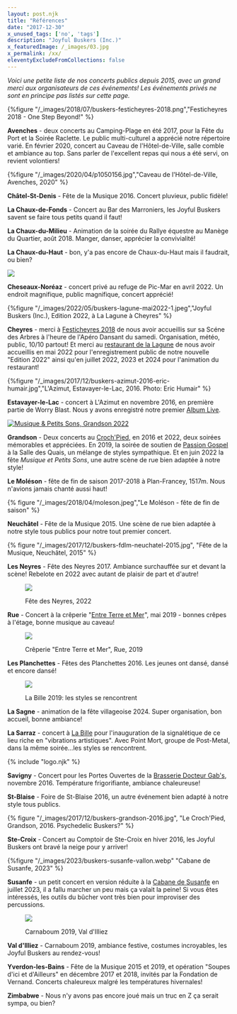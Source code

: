 ```yaml
---
layout: post.njk
title: "Références"
date: "2017-12-30"
x_unused_tags: ['no', 'tags']
description: "Joyful Buskers (Inc.)"
x_featuredImage: /_images/03.jpg
x_permalink: /xx/
eleventyExcludeFromCollections: false
---
```


_Voici une petite liste de nos concerts publics depuis 2015, avec un grand merci aux organisateurs de ces événements! Les événements privés ne sont en principe pas listés sur cette page._

{%figure "/_images/2018/07/buskers-festicheyres-2018.png","Festicheyres 2018 - One Step Beyond!" %}

**Avenches** - deux concerts au Camping-Plage en été 2017, pour la Fête du Port et la Soirée Raclette. Le public multi-culturel a apprécié notre répertoire varié. En février 2020, concert au Caveau de l'Hôtel-de-Ville, salle comble et ambiance au top. Sans parler de l'excellent repas qui nous a été servi, on revient volontiers!

{%figure "/_images/2020/04/p1050156.jpg","Caveau de l'Hôtel-de-Ville, Avenches, 2020" %}

**Châtel-St-Denis** - Fête de la Musique 2016. Concert pluvieux, public fidèle!

**La Chaux-de-Fonds** - Concert au Bar des Marroniers, les Joyful Buskers savent se faire tous petits quand il faut!

**La Chaux-du-Milieu** - Animation de la soirée du Rallye équestre au Manège du Quartier, août 2018. Manger, danser, apprécier la convivialité!

**La Chaux-du-Haut** - bon, y'a pas encore de Chaux-du-Haut mais il faudrait, ou bien?

[![](/_images/2022/11/joyful-buskers-grandson-2022.jpeg?w=732)](/_images/2022/11/joyful-buskers-grandson-2022.jpeg)

**Cheseaux-Noréaz** - concert privé au refuge de Pic-Mar en avril 2022. Un endroit magnifique, public magnifique, concert apprécié!

{%figure "/_images/2022/05/buskers-lagune-mai2022-1.jpeg","Joyful Buskers (Inc.), Edition 2022, à La Lagune à Cheyres" %}

**Cheyres** - merci à [Festicheyres 2018](http://www.festicheyres.ch/) de nous avoir accueillis sur sa Scéne des Arbres à l'heure de l'Apéro Dansant du samedi. Organisation, météo, public, 10/10 partout! Et merci au [restaurant de la Lagune](https://www.la-lagune.net/) de nous avoir accueillis en mai 2022 pour l'enregistrement public de notre nouvelle "Edition 2022" ainsi qu'en juillet 2022, 2023 et 2024 pour l'animation du restaurant!

{%figure "/_images/2017/12/buskers-azimut-2016-eric-humair.jpg","L'Azimut, Estavayer-le-Lac, 2016. Photo: Eric Humair" %}

**Estavayer-le-Lac** - concert à L'Azimut en novembre 2016, en première partie de Worry Blast. Nous y avons enregistré notre premier [Album Live](http://joyful-buskers.ch/album2016/).

[![Musique & Petits Sons, Grandson 2022](/_images/2022/05/grandson-mai-2022.jpg?w=504)](/_images/2022/05/grandson-mai-2022.jpg)

**Grandson** - Deux concerts au [Croch'Pied](https://croch-pied.com/), en 2016 et 2022, deux soirées mémorables et appréciées. En 2019, la soirée de soutien de [Passion Gospel](https://passiongospel.com) à la Salle des Quais, un mélange de styles sympathique. Et en juin 2022 la fête _Musique et Petits Sons_, une autre scène de rue bien adaptée à notre style!

**Le Moléson** - fête de fin de saison 2017-2018 à Plan-Francey, 1517m. Nous n'avions jamais chanté aussi haut!

{% figure "/_images/2018/04/moleson.jpeg","Le Moléson - fête de fin de saison" %}

**Neuchâtel** - Fête de la Musique 2015. Une scène de rue bien adaptée à notre style tous publics pour notre tout premier concert.

{% figure "/_images/2017/12/buskers-fdlm-neuchatel-2015.jpg", "Fête de la Musique, Neuchâtel, 2015" %}

**Les Neyres** - Fête des Neyres 2017. Ambiance surchauffée sur et devant la scène! Rebelote en 2022 avec autant de plaisir de part et d'autre!

<figure>

[![](/_images/2022/09/joyful-buskers-scene-les-neyres-2022.jpg?w=974)](/_images/2022/09/joyful-buskers-scene-les-neyres-2022.jpg)

<figcaption>

Fête des Neyres, 2022

</figcaption>

</figure>

**Rue** - Concert à la crêperie "[Entre Terre et Mer](https://terremer.ch)", mai 2019 - bonnes crêpes à l'étage, bonne musique au caveau!

<figure>

![](/_images/2019/06/60022491_1118902424978328_4504916769286127616_o-1.jpg?w=736)

<figcaption>

Crêperie "Entre Terre et Mer", Rue, 2019

</figcaption>

</figure>

**Les Planchettes** - Fêtes des Planchettes 2016. Les jeunes ont dansé, dansé et encore dansé!

<figure>

![](/_images/2019/12/bille-2019.jpg?w=736)

<figcaption>

La Bille 2019: les styles se rencontrent

</figcaption>

</figure>

**La Sagne** - animation de la fête villageoise 2024. Super organisation, bon accueil, bonne ambiance!

**La Sarraz** - concert à [La Bille](https://www.bille.ch/) pour l'inauguration de la signalétique de ce lieu riche en "vibrations artistiques". Avec Point Mort, groupe de Post-Metal, dans la même soirée...les styles se rencontrent.

{% include "logo.njk" %}

**Savigny** - Concert pour les Portes Ouvertes de la [Brasserie Docteur Gab's](http://www.docteurgabs.ch/), novembre 2016. Température frigorifiante, ambiance chaleureuse!

**St-Blaise** - Foire de St-Blaise 2016, un autre événement bien adapté à notre style tous publics.

{% figure "/_images/2017/12/buskers-grandson-2016.jpg", "Le Croch'Pied, Grandson, 2016. Psychedelic Buskers?" %}

**Ste-Croix** - Concert au Comptoir de Ste-Croix en hiver 2016, les Joyful Buskers ont bravé la neige pour y arriver!

{%figure "/_images/2023/buskers-susanfe-vallon.webp" "Cabane de Susanfe, 2023" %}

**Susanfe** - un petit concert en version réduite à la [Cabane de Susanfe](https://susanfe.ch/) en juillet 2023, il a fallu marcher un peu mais ça valait la peine! Si vous êtes intéressés, les outils du bûcher vont très bien pour improviser des percussions.

<figure>

[![](/_images/2019/03/carnaboum.jpg?w=736)](https://carnaboum.ch/)

<figcaption>

Carnaboum 2019, Val d'Illiez

</figcaption>

</figure>


**Val d'Illiez** - Carnaboum 2019, ambiance festive, costumes incroyables, les Joyful Buskers au rendez-vous!

**Yverdon-les-Bains** - Fête de la Musique 2015 et 2019, et opération "Soupes d'ici et d'Ailleurs" en décembre 2017 et 2018, invités par la Fondation de Vernand. Concerts chaleureux malgré les températures hivernales!

**Zimbabwe** - Nous n'y avons pas encore joué mais un truc en Z ça serait sympa, ou bien?
